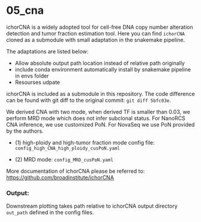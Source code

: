 # 05_cna

ichorCNA is a widely adopted tool for cell-free DNA copy number alteration detection and tumor fraction estimation tool. 
Here you can find `ichorCNA` cloned as a submodule with small adaptation in the snakemake pipeline.

The adaptations are listed below:
- Allow absolute output path location instead of relative path originally
- include conda environment automatically install by snakemake pipeline in envs folder
- Resourses udpate 

ichorCNA is included as a submodule in this repository. The code difference can be found with git diff to the original 
commit: `git diff 5bfc03e`.

We derived CNA with two mode, when derived TF is smaller than 0.03, we perform MRD mode which does not infer 
subclonal status. For NanoRCS CNA inference, we use customized PoN. For NovaSeq we use PoN provided by the authors.

- (1) high-ploidy and high-tumor fraction mode config file: `config_high_CNA_high_ploidy_cusPoN.yaml`

- (2) MRD mode: `config_MRD_cusPoN.yaml`

More documentation of ichorCNA please be referred to: https://github.com/broadinstitute/ichorCNA

### Output: 


Downstream plotting takes path relative to ichorCNA output directory `out_path` defined in the config files.
